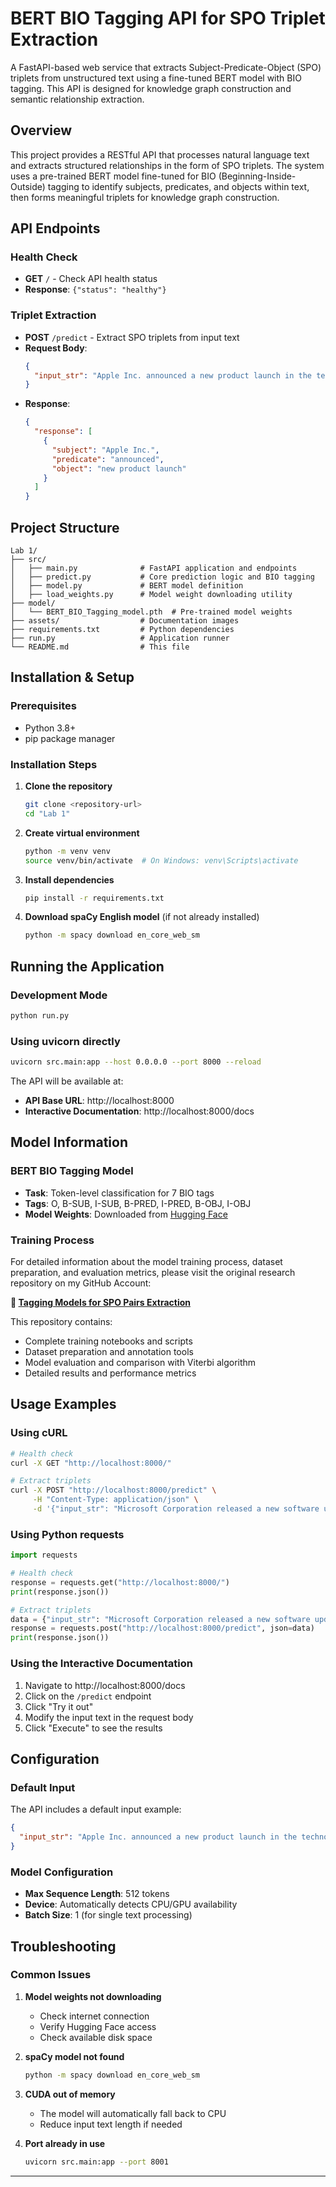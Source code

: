 # BERT BIO Tagging API for SPO Triplet Extraction

A FastAPI-based web service that extracts Subject-Predicate-Object (SPO) triplets from unstructured text using a fine-tuned BERT model with BIO tagging. This API is designed for knowledge graph construction and semantic relationship extraction.

## Overview

This project provides a RESTful API that processes natural language text and extracts structured relationships in the form of SPO triplets. The system uses a pre-trained BERT model fine-tuned for BIO (Beginning-Inside-Outside) tagging to identify subjects, predicates, and objects within text, then forms meaningful triplets for knowledge graph construction.


## API Endpoints

### Health Check
- **GET** `/` - Check API health status
- **Response**: `{"status": "healthy"}`

### Triplet Extraction
- **POST** `/predict` - Extract SPO triplets from input text
- **Request Body**: 
  ```json
  {
    "input_str": "Apple Inc. announced a new product launch in the technology sector."
  }
  ```
- **Response**:
  ```json
  {
    "response": [
      {
        "subject": "Apple Inc.",
        "predicate": "announced",
        "object": "new product launch"
      }
    ]
  }
  ```

## Project Structure

```
Lab 1/
├── src/
│   ├── main.py              # FastAPI application and endpoints
│   ├── predict.py           # Core prediction logic and BIO tagging
│   ├── model.py             # BERT model definition
│   ├── load_weights.py      # Model weight downloading utility
├── model/
│   └── BERT_BIO_Tagging_model.pth  # Pre-trained model weights
├── assets/                  # Documentation images
├── requirements.txt         # Python dependencies
├── run.py                   # Application runner
└── README.md                # This file
```

## Installation & Setup

### Prerequisites
- Python 3.8+
- pip package manager

### Installation Steps

1. **Clone the repository**
   ```bash
   git clone <repository-url>
   cd "Lab 1"
   ```

2. **Create virtual environment**
   ```bash
   python -m venv venv
   source venv/bin/activate  # On Windows: venv\Scripts\activate
   ```

3. **Install dependencies**
   ```bash
   pip install -r requirements.txt
   ```

4. **Download spaCy English model** (if not already installed)
   ```bash
   python -m spacy download en_core_web_sm
   ```

## Running the Application

### Development Mode
```bash
python run.py
```

### Using uvicorn directly
```bash
uvicorn src.main:app --host 0.0.0.0 --port 8000 --reload
```

The API will be available at:
- **API Base URL**: http://localhost:8000
- **Interactive Documentation**: http://localhost:8000/docs

## Model Information

### BERT BIO Tagging Model
- **Task**: Token-level classification for 7 BIO tags
- **Tags**: O, B-SUB, I-SUB, B-PRED, I-PRED, B-OBJ, I-OBJ
- **Model Weights**: Downloaded from [Hugging Face](https://huggingface.co/MayankTamakuwala/BERT_BIO_Tagger)

### Training Process
For detailed information about the model training process, dataset preparation, and evaluation metrics, please visit the original research repository on my GitHub Account:

**🔗 [Tagging Models for SPO Pairs Extraction](https://github.com/MayankTamakuwala/Tagging_Models_For_SPO_Pairs_Extraction)**

This repository contains:
- Complete training notebooks and scripts
- Dataset preparation and annotation tools
- Model evaluation and comparison with Viterbi algorithm
- Detailed results and performance metrics

## Usage Examples

### Using cURL
```bash
# Health check
curl -X GET "http://localhost:8000/"

# Extract triplets
curl -X POST "http://localhost:8000/predict" \
     -H "Content-Type: application/json" \
     -d '{"input_str": "Microsoft Corporation released a new software update for Windows 11."}'
```

### Using Python requests
```python
import requests

# Health check
response = requests.get("http://localhost:8000/")
print(response.json())

# Extract triplets
data = {"input_str": "Microsoft Corporation released a new software update for Windows 11."}
response = requests.post("http://localhost:8000/predict", json=data)
print(response.json())
```

### Using the Interactive Documentation
1. Navigate to http://localhost:8000/docs
2. Click on the `/predict` endpoint
3. Click "Try it out"
4. Modify the input text in the request body
5. Click "Execute" to see the results

## Configuration

### Default Input
The API includes a default input example:
```json
{
  "input_str": "Apple Inc. announced a new product launch in the technology sector."
}
```

### Model Configuration
- **Max Sequence Length**: 512 tokens
- **Device**: Automatically detects CPU/GPU availability
- **Batch Size**: 1 (for single text processing)

## Troubleshooting

### Common Issues

1. **Model weights not downloading**
   - Check internet connection
   - Verify Hugging Face access
   - Check available disk space

2. **spaCy model not found**
   ```bash
   python -m spacy download en_core_web_sm
   ```

3. **CUDA out of memory**
   - The model will automatically fall back to CPU
   - Reduce input text length if needed

4. **Port already in use**
   ```bash
   uvicorn src.main:app --port 8001
   ```
---